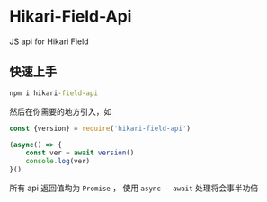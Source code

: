 # Hikari-Field-Api

 JS api for Hikari Field

## 快速上手

```cmd
npm i hikari-field-api
```

然后在你需要的地方引入，如

```js
const {version} = require('hikari-field-api')

(async() => {
    const ver = await version()
    console.log(ver)
}()
```

所有 api 返回值均为  `Promise` ， 使用  ` async - await `  处理将会事半功倍
